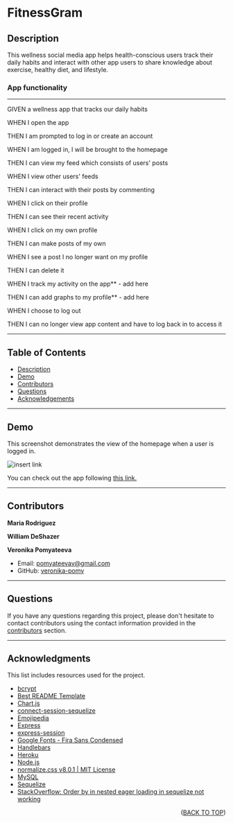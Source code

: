 # FitnessGram

## Description

This wellness social media app helps health-conscious users track their daily habits and interact with other app users to share knowledge about exercise, healthy diet, and lifestyle.

### App functionality

---

GIVEN a wellness app that tracks our daily habits

WHEN I open the app

THEN I am prompted to log in or create an account

WHEN I am logged in, I will be brought to the homepage

THEN I can view my feed which consists of users' posts

WHEN I view other users' feeds

THEN I can interact with their posts by commenting

WHEN I click on their profile

THEN I can see their recent activity

WHEN I click on my own profile

THEN I can make posts of my own

WHEN I see a post I no longer want on my profile

THEN I can delete it

WHEN I track my activity on the app\*\* - add here

THEN I can add graphs to my profile\*\* - add here

WHEN I choose to log out

THEN I can no longer view app content and have to log back in to access it

---

## Table of Contents

  <ul>
    <li>
      <a href="#description">Description</a>
    </li>
    <li>
      <a href="#demo">Demo</a>
    </li>
    <li>
        <a href="#contributors">Contributors</a>
    </li>
    <li>
        <a href="#questions">Questions</a>
    </li>
    <li>
        <a href="#acknowledgments">Acknowledgements</a>
    </li>
  </ul>

---

## Demo

This screenshot demonstrates the view of the homepage when a user is logged in.

![insert link]()

You can check out the app following [this link.]()

---

## Contributors

**Maria Rodriguez**

**William DeShazer**

**Veronika Pomyateeva**

- Email: pomyateevav@gmail.com
- GitHub: [veronika-pomy](https://github.com/veronika-pomy?tab=repositories)

---

## Questions

If you have any questions regarding this project, please don't hesitate to contact contributors using the contact information provided in the <a href="#contributors">contributors</a> section.

---

## Acknowledgments

This list includes resources used for the project.

- [bcrypt](https://www.npmjs.com/package/bcrypt)
- [Best README Template](https://github.com/othneildrew/Best-README-Template/blob/master/README.md)
- [Chart.js](https://www.npmjs.com/package/chart.js?activeTab=readme)
- [connect-session-sequelize](https://www.npmjs.com/package/connect-session-sequelize)
- [Emojipedia](https://emojipedia.org/)
- [Express](https://expressjs.com/)
- [express-session](https://www.npmjs.com/package/express-session)
- [Google Fonts - Fira Sans Condensed](https://fonts.google.com/specimen/Fira+Sans+Condensed)
- [Handlebars](https://handlebarsjs.com/)
- [Heroku](https://devcenter.heroku.com/)
- [Node.js](https://nodejs.org/en/)
- [normalize.css v8.0.1 | MIT License](https://github.com/necolas/normalize.css)
- [MySQL](https://www.mysql.com/)
- [Sequelize](https://sequelize.org/)
- [StackOverflow: Order by in nested eager loading in sequelize not working](https://stackoverflow.com/questions/40202540/order-by-in-nested-eager-loading-in-sequelize-not-working)

<p align="right">(<a href="#fitnessgram">BACK TO TOP</a>)</p>
